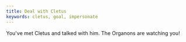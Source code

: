 ```yaml
---
title: Deal with Cletus
keywords: cletus, goal, impersonate
---
```


You've met Cletus and talked with him. The Organons are watching you!